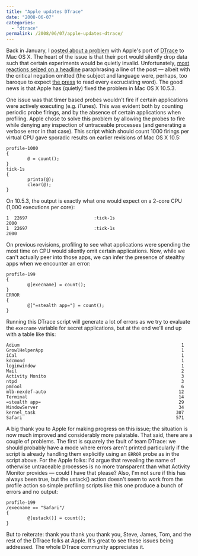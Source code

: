 ```yaml
---
title: "Apple updates DTrace"
date: "2008-06-07"
categories:
  - "dtrace"
permalink: /2008/06/07/apple-updates-dtrace/
---
```


Back in January, I [posted about a problem](http://dtrace.org/blogs/ahl/mac_os_x_and_the) with Apple's port of [DTrace](http://opensolaris.org/os/community/dtrace/) to Mac OS X. The heart of the issue is that their port would silently drop data such that certain experiments would be quietly invalid. Unfortunately, [most reactions seized on a headline](http://developers.slashdot.org/article.pl?sid=08/01/22/2156244) paraphrasing a line of the post — albeit with the critical negation omitted (the subject and language were, perhaps, too baroque to expect [the press](http://www.theregister.co.uk/2008/01/22/sun_apple_dtrace/) to read every excruciating word). The good news is that Apple has (quietly) fixed the problem in Mac OS X 10.5.3.

One issue was that timer based probes wouldn't fire if certain applications were actively executing (e.g. iTunes). This was evident both by counting periodic probe firings, and by the absence of certain applications when profiling. Apple chose to solve this problem by allowing the probes to fire while denying any inspection of untraceable processes (and generating a verbose error in that case). This script which should count 1000 firings per virtual CPU gave sporadic results on earlier revisions of Mac OS X 10.5:

```
profile-1000
{
        @ = count();
}
tick-1s
{
        printa(@);
        clear(@);
}

```

On 10.5.3, the output is exactly what one would expect on a 2-core CPU (1,000 executions per core):

```
1  22697                         :tick-1s
2000
1  22697                         :tick-1s
2000

```

On previous revisions, profiling to see what applications were spending the most time on CPU would silently omit certain applications. Now, while we can't actually peer into those apps, we can infer the presence of stealthy apps when we encounter an error:

```
profile-199
{
        @[execname] = count();
}
ERROR
{
        @["=stealth app="] = count();
}

```

Running this DTrace script will generate a lot of errors as we try to evaluate the `execname` variable for secret applications, but at the end we'll end up with a table like this:

```
Adium                                                             1
GrowlHelperApp                                                    1
iCal                                                              1
kdcmond                                                           1
loginwindow                                                       1
Mail                                                              2
Activity Monito                                                   3
ntpd                                                              3
pmTool                                                            6
mlb-nexdef-auto                                                  12
Terminal                                                         14
=stealth app=                                                    29
WindowServer                                                     34
kernel_task                                                     307
Safari                                                          571

```

A big thank you to Apple for making progress on this issue; the situation is now much improved and considerably more palatable. That said, there are a couple of problems. The first is squarely the fault of team DTrace: we should probably have a mode where errors aren't printed particularly if the script is already handling them explicitly using an `ERROR` probe as in the script above. For the Apple folks: I'd argue that revealing the name of otherwise untraceable processes is no more transparent than what Activity Monitor provides — could I have that please? Also, I'm not sure if this has always been true, but the ustack() action doesn't seem to work from the profile action so simple profiling scripts like this one produce a bunch of errors and no output:

```
profile-199
/execname == "Safari"/
{
        @[ustack()] = count();
}

```

But to reiterate: thank you thank you thank you, Steve, James, Tom, and the rest of the DTrace folks at Apple. It's great to see these issues being addressed. The whole DTrace community appreciates it.

